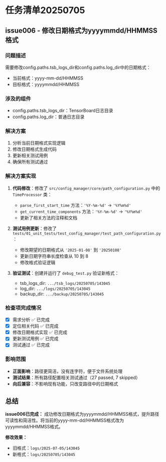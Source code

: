 # 任务清单20250705

## issue006 - 修改日期格式为yyyymmdd/HHMMSS格式

### 问题描述
需要修改config.paths.tsb_logs_dir和config.paths.log_dir中的日期格式：
- 当前格式：yyyy-mm-dd/HHMMSS
- 目标格式：yyyymmdd/HHMMSS

### 涉及的组件
- config.paths.tsb_logs_dir：TensorBoard日志目录
- config.paths.log_dir：普通日志目录

### 解决方案
1. 分析当前日期格式实现逻辑
2. 修改日期格式生成代码
3. 更新相关测试用例
4. 确保所有测试通过

### 解决方案实现
1. **代码修改**：修改了 `src/config_manager/core/path_configuration.py` 中的 `TimeProcessor` 类：
   - `parse_first_start_time` 方法：`'%Y-%m-%d'` → `'%Y%m%d'`
   - `get_current_time_components` 方法：`'%Y-%m-%d'` → `'%Y%m%d'`
   - 更新了相关方法的注释和文档

2. **测试用例更新**：修改了 `tests/01_unit_tests/test_config_manager/test_path_configuration.py`：
   - 修改期望的日期格式从 `'2025-01-08'` 到 `'20250108'`
   - 更新日期字符串长度检查从 10 到 8
   - 修改格式验证逻辑

3. **验证测试**：创建并运行了 `debug_test.py` 验证新格式：
   - tsb_logs_dir: `.../tsb_logs/20250705/143045`
   - log_dir: `.../logs/20250705/143045`
   - backup_dir: `.../backup/20250705/143045`

### 检查项完成情况
- [x] 需求分析 ✅ 已完成
- [x] 定位相关代码 ✅ 已完成
- [x] 修改日期格式实现 ✅ 已完成
- [x] 更新测试用例 ✅ 已完成
- [x] 测试通过 ✅ 已完成

### 影响范围
- **正面影响**：路径更简洁，没有连字符，便于文件系统处理
- **测试结果**：所有路径配置相关测试通过（27 passed, 7 skipped）
- **向后兼容**：不影响现有功能，只改变路径中的日期格式

## 总结

**issue006已完成：** 成功修改日期格式为yyyymmdd/HHMMSS格式，提升路径可读性和简洁性。将当前的yyyy-mm-dd/HHMMSS格式改为yyyymmdd/HHMMSS格式。

**修改效果：**
- 旧格式：`logs/2025-07-05/143045`
- 新格式：`logs/20250705/143045`